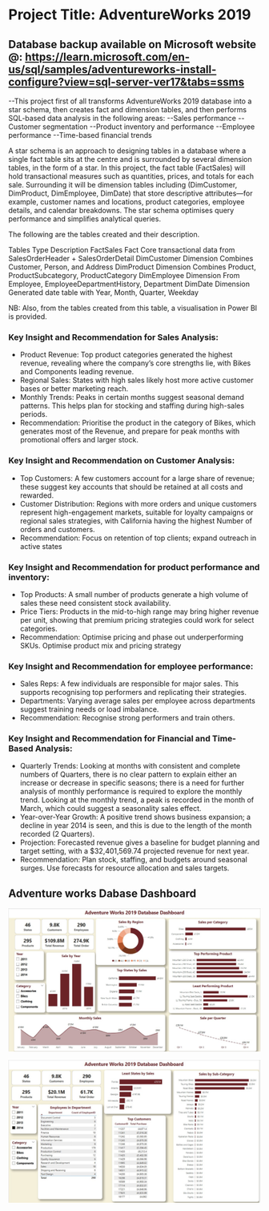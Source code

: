 # Project Title: AdventureWorks 2019
## Database backup available on Microsoft website @: https://learn.microsoft.com/en-us/sql/samples/adventureworks-install-configure?view=sql-server-ver17&tabs=ssms

--This project first of all transforms AdventureWorks 2019 database into a star schema, then creates fact and dimension tables, and then performs SQL-based data analysis in the following areas: 
--Sales performance
--Customer segmentation
--Product inventory and performance
--Employee performance
--Time-based financial trends

A star schema is an approach to designing tables in a database where a single fact table sits at the centre and is surrounded by several dimension tables, in the form of a star. In this project, the fact table (FactSales) will hold transactional measures such as quantities, prices, and totals for each sale. Surrounding it will be dimension tables including (DimCustomer, DimProduct, DimEmployee, DimDate) that store descriptive attributes—for example, customer names and locations, product categories, employee details, and calendar breakdowns. The star schema optimises query performance and simplifies analytical queries.

The following are the tables created and their description. 

Tables							Type							Description
FactSales						Fact							Core transactional data from SalesOrderHeader + SalesOrderDetail
DimCustomer					Dimension					Combines Customer, Person, and Address
DimProduct					Dimension					Combines Product, ProductSubcategory, ProductCategory
DimEmployee					Dimension					From Employee, EmployeeDepartmentHistory, Department
DimDate							Dimension					Generated date table with Year, Month, Quarter, Weekday

NB: Also, from the tables created from this table, a visualisation in Power BI is provided. 

### Key Insight and Recommendation for Sales Analysis: 
* Product Revenue: Top product categories generated the highest revenue, revealing where the company’s core strengths lie, with Bikes and Components leading revenue.
* Regional Sales: States with high sales likely host more active customer bases or better marketing reach.
* Monthly Trends: Peaks in certain months suggest seasonal demand patterns. This helps plan for stocking and staffing during high-sales periods.
* Recommendation: Prioritise the product in the category of Bikes, which generates most of the Revenue, and prepare for peak months with promotional offers and larger stock.

### Key Insight and Recommendation on Customer Analysis: 
* Top Customers: A few customers account for a large share of revenue; these suggest key accounts that should be retained at all costs and rewarded.
* Customer Distribution: Regions with more orders and unique customers represent high-engagement markets, suitable for loyalty campaigns or regional sales strategies, with California having the highest Number of orders and customers. 
* Recommendation: Focus on retention of top clients; expand outreach in active states

### Key Insight and Recommendation for product performance and inventory:
* Top Products: A small number of products generate a high volume of sales these need consistent stock availability.
* Price Tiers: Products in the mid-to-high range may bring higher revenue per unit, showing that premium pricing strategies could work for select categories.
* Recommendation: Optimise pricing and phase out underperforming SKUs. Optimise product mix and pricing strategy

### Key Insight and Recommendation for employee performance:
* Sales Reps: A few individuals are responsible for major sales. This supports recognising top performers and replicating their strategies.
* Departments: Varying average sales per employee across departments suggest training needs or load imbalance.
* Recommendation: Recognise strong performers and train others.

### Key Insight and Recommendation for Financial and Time-Based Analysis:
* Quarterly Trends: Looking at  months with consistent and complete numbers of Quarters, there is no clear pattern to explain either an increase or decrease in specific seasons; there is a need for further analysis of monthly performance is required to explore the  monthly trend. Looking at the monthly trend, a peak is recorded in the month of March, which could suggest a seasonality sales effect. 
* Year-over-Year Growth: A positive trend shows business expansion; a decline in year 2014 is seen, and this is due to the length of the month recorded (2 Quarters). 
* Projection: Forecasted revenue gives a baseline for budget planning and target setting, with a $32,401,569.74 projected revenue for next year. 
* Recommendation: Plan stock, staffing, and budgets around seasonal surges. Use forecasts for resource allocation and sales targets.

## Adventure works Dabase Dashboard
![snapshot](https://github.com/Emmaojo/Data-Analytics-Portfolio/blob/15137ab3741238a26694e2b24b1774939b3f1e0e/Adventure%20Works%20Project/Adventurework%20dashboard-1.jpg)

![snapshot](https://github.com/Emmaojo/Data-Analytics-Portfolio/blob/f292bfefe5c7251e30a59ca917935aefffcb7995/Adventure%20Works%20Project/Adventurework%20dashboard-2.jpg)
